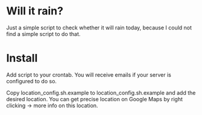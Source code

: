 Will it rain?
=============

Just a simple script to check whether it will rain today, because I could not find a simple script to do that.

# Install

Add script to your crontab. You will receive emails if your server is configured to do so.

Copy location_config.sh.example to location_config.sh.example and add the desired location. You can get precise location on Google Maps by right clicking → more info on this location.
